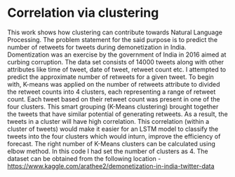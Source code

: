 # Correlation via clustering 

This work shows how clustering can contribute towards Natural Language Processing. The problem statement for the said purpose is to predict the number of retweets for tweets during demonetization in India. Domentization was an exercise by the government of India in 2016 aimed at curbing corruption. 
The data set consists of 14000 tweets along with other attributes like time of tweet, date of tweet, retweet count etc. I attempted to predict the approximate number of retweets for a given tweet. 
To begin with, K-means was applied on the number of retweets attribute to divided the retweet counts into 4 clusters, each representing a range of retweet count. Each tweet based on their retweet count was present in one of the four clusters. 
This smart grouping (K-Means clustering) brought together the tweets that have similar potential of generating retweets.
As a result, the tweets in a cluster will have high correlation. This correlation (within a cluster of tweets) would make it easier for an LSTM model to classify the tweets into the four clusters which would inturn, improve the efficiency of forecast. 
The right number of K-Means clusters can be calculated using elbow method. In this code I had set the number of clusters as 4. 
The dataset can be obtained from the following location -
https://www.kaggle.com/arathee2/demonetization-in-india-twitter-data
